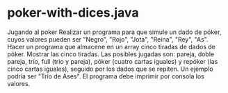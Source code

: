 # poker-with-dices.java
Jugando al poker Realizar un programa para que simule un dado de póker, cuyos valores pueden ser "Negro", "Rojo", "Jota", "Reina", "Rey", "As". Hacer un programa que almacene en un array cinco tiradas de dados de póker. Mostrar las cinco tiradas. Las posibles jugadas son: pareja, doble pareja, trío, full (trio y pareja), póker (cuatro cartas iguales) y repóker (las cinco cartas iguales), seguido por los dados que se repiten. Un ejemplo podría ser "Trío de Ases". El programa debe imprimir por consola los valores.
